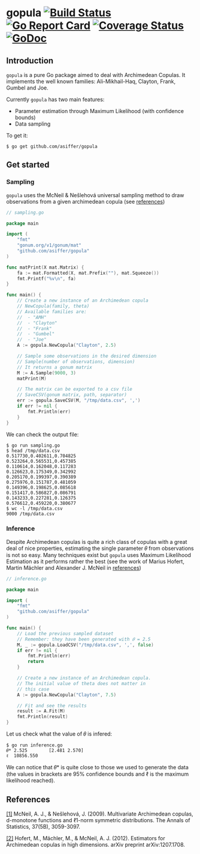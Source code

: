 # gopula [![Build Status](https://travis-ci.com/asiffer/gopula.svg?branch=master)](https://travis-ci.com/asiffer/gopula) [![Go Report Card](https://goreportcard.com/badge/github.com/asiffer/gopula)](https://goreportcard.com/report/github.com/asiffer/gopula) [![Coverage Status](https://codecov.io/github/asiffer/gopula/coverage.svg?branch=master)](https://codecov.io/github/asiffer/gopula?branch=master) [![GoDoc](https://godoc.org/github.com/asiffer/gopula?status.svg)](https://godoc.org/github.com/asiffer/gopula) 

## Introduction

`gopula` is a pure Go package aimed to deal with Archimedean Copulas. It implements the well known families: Ali-Mikhail-Haq, Clayton, Frank, Gumbel and Joe. 

Currently `gopula` has two main features:
 - Parameter estimation through Maximum Likelihood (with confidence bounds)
 - Data sampling

To get it:

```shell
$ go get github.com/asiffer/gopula
```


## Get started
### Sampling

`gopula` uses the McNeil & Nešlehová universal sampling method to draw observations from a given archimedean copula (see [references](#references))

```go
// sampling.go

package main

import (
    "fmt"
    "gonum.org/v1/gonum/mat"
    "github.com/asiffer/gopula"
)

func matPrint(X mat.Matrix) {
	fa := mat.Formatted(X, mat.Prefix(""), mat.Squeeze())
	fmt.Printf("%v\n", fa)
}

func main() {
    // Create a new instance of an Archimedean copula
    // NewCopula(family, theta)
    // Available families are:
    //  - "AMH"
    //  - "Clayton"
    //  - "Frank"
    //  - "Gumbel"
    //  - "Joe"
    A := gopula.NewCopula("Clayton", 2.5)

    // Sample some observations in the desired dimension
    // Sample(number of observations, dimension)
    // It returns a gonum matrix 
    M := A.Sample(9000, 3)
    matPrint(M)

    // The matrix can be exported to a csv file
    // SaveCSV(gonum matrix, path, separator)
    err := gopula.SaveCSV(M, "/tmp/data.csv", ',')
    if err != nil {
        fmt.Println(err)
    }
}
```

We can check the output file:
```shell
$ go run sampling.go
$ head /tmp/data.csv
0.517730,0.402611,0.704825
0.523264,0.565531,0.457385
0.110614,0.162048,0.117283
0.126623,0.175349,0.342992
0.205170,0.199397,0.390389
0.275976,0.151787,0.481059
0.149396,0.198625,0.085618
0.151417,0.586827,0.086791
0.143233,0.227281,0.126375
0.576612,0.459220,0.380677
$ wc -l /tmp/data.csv
9000 /tmp/data.csv
```

### Inference

Despite Archimedean copulas is quite a rich class of copulas with a great deal of nice properties, estimating the single parameter 𝜃 from observations is not so easy. Many techniques exist but `gopula` uses Maximum Likelihood Estimation as it performs rather the best (see the work of Marius Hofert, Martin Mächler and Alexander J. McNeil in [references](#references))

```go
// inference.go

package main

import (
    "fmt"
    "github.com/asiffer/gopula"
)

func main() {
    // Load the previous sampled dataset
    // Remember: they have been generated with 𝜃 = 2.5
    M, _ := gopula.LoadCSV("/tmp/data.csv", ',', false)
    if err != nil {
        fmt.Println(err)
        return
    }

    // Create a new instance of an Archimedean copula.
    // The initial value of theta does not matter in 
    // this case
    A := gopula.NewCopula("Clayton", 7.5)

    // Fit and see the results
    result := A.Fit(M)
    fmt.Println(result)
}
```

Let us check what the value of 𝜃 is infered:
```shell
$ go run inference.go
𝜃* 2.525        [2.481 2.570]
ℓ  10856.550
```

We can notice that 𝜃* is quite close to those we used to generate the data (the values in brackets are 95% confidence bounds and ℓ is the maximum likelihood reached).

## References

[[1]](https://projecteuclid.org/download/pdfview_1/euclid.aos/1247836677) McNeil, A. J., & Nešlehová, J. (2009). Multivariate Archimedean copulas, d-monotone functions and ℓ1-norm symmetric distributions. The Annals of Statistics, 37(5B), 3059-3097.

[[2]](https://arxiv.org/pdf/1207.1708) Hofert, M., Mächler, M., & McNeil, A. J. (2012). Estimators for Archimedean copulas in high dimensions. arXiv preprint arXiv:1207.1708.
